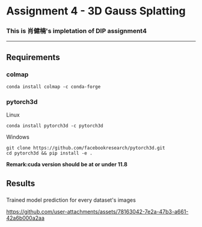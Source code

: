# Assignment 4 - 3D Gauss Splatting

### This is 肖健楠's impletation of DIP assignment4

---
## Requirements

### colmap

```setup
conda install colmap -c conda-forge
```

### pytorch3d
Linux
```
conda install pytorch3d -c pytorch3d
```
Windows
```
git clone https://github.com/facebookresearch/pytorch3d.git
cd pytorch3d && pip install -e .
```
__Remark:cuda version should be at or under 11.8__

## Results

### 
Trained model prediction for every dataset's images

https://github.com/user-attachments/assets/78163042-7e2a-47b3-a661-42a6b000a2aa

